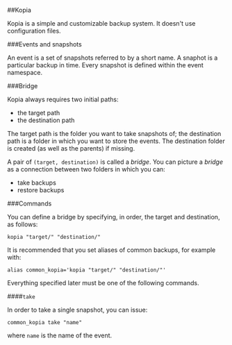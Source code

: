 ##Kopia

Kopia is a simple and customizable backup system. It doesn't use configuration files.

###Events and snapshots

An event is a set of snapshots referred to by a short name. A snaphot is a particular backup in time. Every snapshot is defined within the event namespace.

###Bridge

Kopia always requires two initial paths:
    
- the target path
- the destination path

The target path is the folder you want to take snapshots of; the destination path is a folder in which you want to store the events. The destination folder is created (as well as the parents) if missing. 

A pair of `(target, destination)` is called a *bridge*. You can picture a *bridge* as a connection between two folders in which you can:

- take backups
- restore backups

###Commands

You can define a bridge by specifying, in order, the target and destination, as follows:

```
kopia "target/" "destination/"
```

It is recommended that you set aliases of common backups, for example with:

```
alias common_kopia='kopia "target/" "destination/"'
```

Everything specified later must be one of the following commands.

####`take`

In order to take a single snapshot, you can issue:

```
common_kopia take "name"
```

where `name` is the name of the event.
